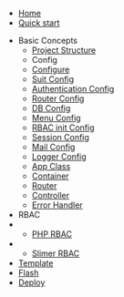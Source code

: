 * [Home](/)
* [Quick start](./quick_start.md "Quick run the Slimer locally")
- Basic Concepts
   - [Project Structure](structure.md)
   - Config
    - [Configure](config.md)
    - [Suit Config](suit-config.md)
    - [Authentication Config](auth-config.md)
    - [Router Config](router-config.md)
    - [DB Config](db-config.md)
    - [Menu Config](menu-config.md)
    - [RBAC init Config](rbac-config.md)
    - [Session Config](session-config.md)
    - [Mail Config](mail-config.md)
    - [Logger Config](log-config.md)
   - [App Class](app.md)
   - [Container](container.md)
   - [Router](router.md)
   - [Controller](controller.md)
   - [Error Handler](errorhandler.md)
- RBAC
- - [PHP RBAC](phprbac.md)
- - [Slimer RBAC](slimerrbac.md)
- [Template](template.md)
- [Flash](flash.md)
- [Deploy](deploy.md)